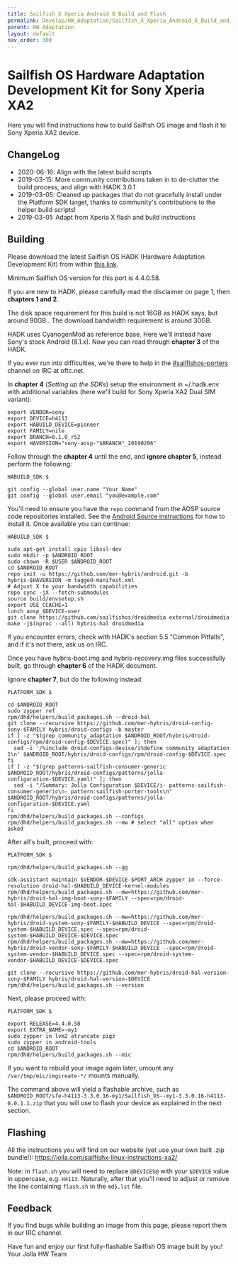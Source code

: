 ```yaml
---
title: Sailfish X Xperia Android 8 Build and Flash
permalink: Develop/HW_Adaptation/Sailfish_X_Xperia_Android_8_Build_and_Flash/
parent: HW Adaptation
layout: default
nav_order: 300
---
```


# Sailfish OS Hardware Adaptation Development Kit for Sony Xperia XA2

Here you will find instructions how to build Sailfish OS image and flash it to Sony Xperia XA2 device.

## ChangeLog

  - 2020-06-16: Align with the latest build scripts
  - 2019-03-15: More community contributions taken in to de-clutter the build process, and align with HADK 3.0.1
  - 2019-03-05: Cleaned up packages that do not gracefully install under the Platform SDK target, thanks to community's contributions to the helper build scripts!
  - 2019-03-01: Adapt from Xperia X flash and build instructions

## Building

Please download the latest Sailfish OS HADK (Hardware Adaptation Development Kit) from within [this link](/Develop/HADK).

Minimum Sailfish OS version for this port is 4.4.0.58.

If you are new to HADK, please carefully read the disclaimer on page 1, then **chapters 1 and 2**.

The disk space requirement for this build is not 16GB as HADK says, but around 90GB . The download bandwidth requirement is around 30GB.

HADK uses CyanogenMod as reference base. Here we'll instead have Sony's stock Android (8.1.x). Now you can read through **chapter 3** of the HADK.

If you ever run into difficulties, we're there to help in the [#sailfishos-porters](https://webchat.oftc.net/?channels=#sailfishos-porters) channel on IRC at oftc.net.

In **chapter 4** (*Setting up the SDKs*) setup the environment in ~/.hadk.env with additional variables (here we'll build for Sony Xperia XA2 Dual SIM variant):
```nosh
export VENDOR=sony
export DEVICE=h4113
export HABUILD_DEVICE=pioneer
export FAMILY=nile
export BRANCH=8.1.0_r52
export HAVERSION="sony-aosp-"$BRANCH"_20190206"
```

Follow through the **chapter 4** until the end, and **ignore chapter 5**, instead perform the following:
```nosh
HABUILD_SDK $

git config --global user.name "Your Name"
git config --global user.email "you@example.com"
```

You'll need to ensure you have the `repo` command from the AOSP source code repositories installed. See the [Android Source instructions](https://source.android.com/setup/develop#installing-repo) for how to install it. Once available you can continue:
```nosh
HABUILD_SDK $

sudo apt-get install cpio libssl-dev
sudo mkdir -p $ANDROID_ROOT
sudo chown -R $USER $ANDROID_ROOT
cd $ANDROID_ROOT
repo init -u https://github.com/mer-hybris/android.git -b hybris-$HAVERSION -m tagged-manifest.xml
# Adjust X to your bandwidth capabilities
repo sync -jX --fetch-submodules
source build/envsetup.sh
export USE_CCACHE=1
lunch aosp_$DEVICE-user
git clone https://github.com/sailfishos/droidmedia external/droidmedia
make -j$(nproc --all) hybris-hal droidmedia
```

If you encounter errors, check with HADK's section 5.5 "Common Pitfalls", and if it's not there, ask us on IRC.

Once you have hybris-boot.img and hybris-recovery.img files successfully built, go through **chapter 6** of the HADK document.

Ignore **chapter 7**, but do the following instead:
```nosh
PLATFORM_SDK $

cd $ANDROID_ROOT
sudo zypper ref
rpm/dhd/helpers/build_packages.sh --droid-hal
git clone --recursive https://github.com/mer-hybris/droid-config-sony-$FAMILY hybris/droid-configs -b master
if [ -z "$(grep community_adaptation $ANDROID_ROOT/hybris/droid-configs/rpm/droid-config-$DEVICE.spec)" ]; then
  sed -i '/%include droid-configs-device/i%define community_adaptation 1\n' $ANDROID_ROOT/hybris/droid-configs/rpm/droid-config-$DEVICE.spec
fi
if [ -z "$(grep patterns-sailfish-consumer-generic $ANDROID_ROOT/hybris/droid-configs/patterns/jolla-configuration-$DEVICE.yaml)" ]; then
  sed -i "/Summary: Jolla Configuration $DEVICE/i- patterns-sailfish-consumer-generic\n- pattern:sailfish-porter-tools\n" $ANDROID_ROOT/hybris/droid-configs/patterns/jolla-configuration-$DEVICE.yaml
fi
rpm/dhd/helpers/build_packages.sh --configs
rpm/dhd/helpers/build_packages.sh --mw # select "all" option when asked
```

After all's built, proceed with:
```nosh
PLATFORM_SDK $

rpm/dhd/helpers/build_packages.sh --gg

sdk-assistant maintain $VENDOR-$DEVICE-$PORT_ARCH zypper in --force-resolution droid-hal-$HABUILD_DEVICE-kernel-modules
rpm/dhd/helpers/build_packages.sh --mw=https://github.com/mer-hybris/droid-hal-img-boot-sony-$FAMILY --spec=rpm/droid-hal-$HABUILD_DEVICE-img-boot.spec

rpm/dhd/helpers/build_packages.sh --mw=https://github.com/mer-hybris/droid-system-sony-$FAMILY-$HABUILD_DEVICE --spec=rpm/droid-system-$HABUILD_DEVICE.spec --spec=rpm/droid-system-$HABUILD_DEVICE-$DEVICE.spec
rpm/dhd/helpers/build_packages.sh --mw=https://github.com/mer-hybris/droid-vendor-sony-$FAMILY-$HABUILD_DEVICE --spec=rpm/droid-system-vendor-$HABUILD_DEVICE.spec --spec=rpm/droid-system-vendor-$HABUILD_DEVICE-$DEVICE.spec

git clone --recursive https://github.com/mer-hybris/droid-hal-version-sony-$FAMILY hybris/droid-hal-version-$DEVICE
rpm/dhd/helpers/build_packages.sh --version
```

Next, please proceed with:
```nosh
PLATFORM_SDK $

export RELEASE=4.4.0.58
export EXTRA_NAME=-my1
sudo zypper in lvm2 atruncate pigz
sudo zypper in android-tools
cd $ANDROID_ROOT
rpm/dhd/helpers/build_packages.sh --mic
```

If you want to rebuild your image again later, umount any `/var/tmp/mic/imgcreate-*/` mounts manually.

The command above will yield a flashable archive, such as `$ANDROID_ROOT/sfe-h4113-3.3.0.16-my1/Sailfish_OS--my1-3.3.0.16-h4113-0.0.1.1.zip` that you will use to flash your device as explained in the next section.

## Flashing

All the instructions you will find on our website (yet use your own built .zip bundle!): <https://jolla.com/sailfishx-linux-instructions-xa2/>

Note: in `flash.sh` you will need to replace `@DEVICES@` with your `$DEVICE` value in uppercase, e.g. `H4113`. Naturally, after that you'll need to adjust or remove the line containing `flash.sh` in the `md5.lst` file.

## Feedback

If you find bugs while building an image from this page, please report them in our IRC channel.


Have fun and enjoy our first fully-flashable Sailfish OS image built by you!
Your Jolla HW Team
